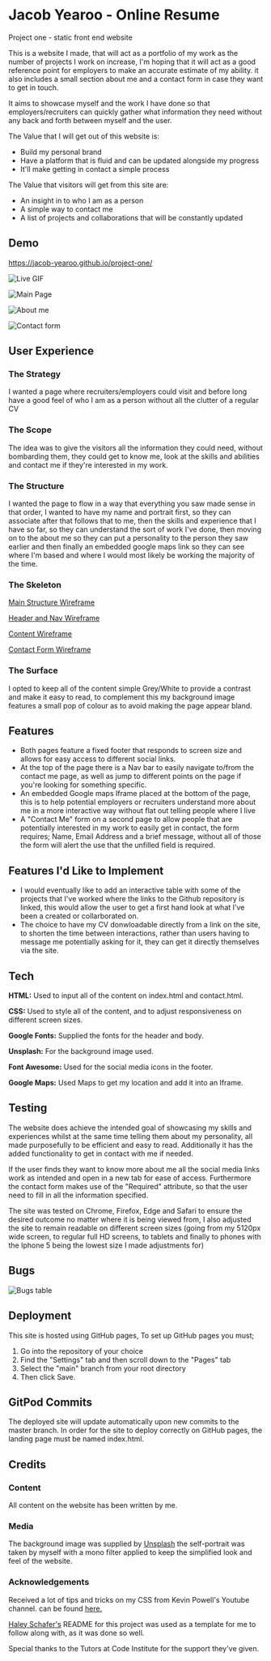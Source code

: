 
# Jacob Yearoo - Online Resume

Project one - static front end website

This is a website I made, that will act as a portfolio of my work as the number of projects I work on increase, I'm hoping that it will act as a good reference point for employers to make an accurate estimate of my ability. it also includes a small section about me and a contact form in case they want to get in touch.

It aims to showcase myself and the work I have done so that employers/recruiters can quickly gather what information they need without any back and forth between myself and the user.

The Value that I will get out of this website is:

- Build my personal brand
- Have a platform that is fluid and can be updated alongside my progress
- It'll make getting in contact a simple process

The Value that visitors will get from this site are:

- An insight in to who I am as a person
- A simple way to contact me
- A list of projects and collaborations that will be constantly updated


## Demo

https://jacob-yearoo.github.io/project-one/




![Live GIF](https://i.imgur.com/mgP6ESe.gif)

![Main Page](https://i.imgur.com/sYycmAL.png?2)

![About me](https://i.imgur.com/NNoYI3D.png?1)

![Contact form](https://i.imgur.com/u2Zma2k.png?1)
## User Experience

### The Strategy
I wanted a page where recruiters/employers could visit and before long have a good feel of who I am as a person without all the clutter of a regular CV

### The Scope
The idea was to give the visitors all the information they could need, without bombarding them, they could get to know me, look at the skills and abilities and contact me if they're interested in my work.

### The Structure

I wanted the page to flow in a way that everything you saw made sense in that order, I wanted to have my name and portrait first, so they can associate after that follows that to me, then the skills and experience that I have so far, so they can understand the sort of work I've done, then moving on to the about me so they can put a personality to the person they saw earlier and then finally an embedded google maps link so they can see where I'm based and where I would most likely be working the majority of the time.

### The Skeleton

[Main Structure Wireframe](https://imgur.com/mTDNT7v/)

[Header and Nav Wireframe](https://imgur.com/Jwhzacq)

[Content Wireframe](https://imgur.com/RcG6rho)

[Contact Form Wireframe](https://imgur.com/2k0t6BM)

### The Surface

I opted to keep all of the content simple Grey/White to provide a contrast and make it easy to read, to complement this my background image features a small pop of colour as to avoid making the page appear bland.
## Features

- Both pages feature a fixed footer that responds to screen size and allows for easy access to different social links. 
- At the top of the page there is a Nav bar to easily navigate to/from the contact me page, as well as jump to different points on the page if you're looking for something specific.
- An embedded Google maps Iframe placed at the bottom of the page, this is to help potential employers or recruiters understand more about me in a more interactive way without flat out telling people where I live 
- A "Contact Me" form on a second page to allow people that are potentially interested in my work to easily get in contact, the form requires; Name, Email Address and a brief message, without all of those the form will alert the use that the unfilled field is required.

## Features I'd Like to Implement

- I would eventually like to add an interactive table with some of the projects that I've worked where the links to the Github repository is linked, this would allow the user to get a first hand look at what I've been a created or collarborated on.
- The choice to have my CV donwloadable directly from a link on the site, to shorten the time between interactions, rather than users having to message me potentially asking for it, they can get it directly themselves via the site.
## Tech

**HTML:** Used to input all of the content on index.html and contact.html.

**CSS:** Used to style all of the content, and to adjust responsiveness on different screen sizes.

**Google Fonts:** Supplied the fonts for the header and body.

**Unsplash:** For the background image used.

**Font Awesome:** Used for the social media icons in the footer.

**Google Maps:** Used Maps to get my location and add it into an Iframe.




## Testing

The website does achieve the intended goal of showcasing my skills and experiences whilst at the same time telling them about my personality, all made purposefully to be efficient and easy to read. Additionally it has the added functionality to get in contact with me if needed.

If the user finds they want to know more about me all the social media links work as intended and open in a new tab for ease of access. Furthermore the contact form makes use of the "Required" attribute, so that the user need to fill in all the information specified.

The site was tested on Chrome, Firefox, Edge and Safari to ensure the desired outcome no matter where it is being viewed from, I also adjusted the site to remain readable on different screen sizes (going from my 5120px wide screen, to regular full HD screens, to tablets and finally to phones with the Iphone 5 being the lowest size I made adjustments for)






## Bugs

![Bugs table](https://i.imgur.com/2otWxYt.png)
## Deployment


This site is hosted using GitHub pages, To set up GitHub pages you must;

1. Go into the repository of your choice
2. Find the "Settings" tab and then scroll down to the "Pages" tab
3. Select the "main" branch from your root directory
4. Then click Save.




## GitPod Commits

The deployed site will update automatically upon new commits to the master branch. In order for the site to deploy correctly on GitHub pages, the landing page must be named index.html.
## Credits

### Content
All content on the website has been written by me.

### Media
The background image was supplied by [Unsplash](https://unsplash.com/) the self-portrait was taken by myself with a mono filter applied to keep the simplified look and feel of the website.

### Acknowledgements
Received a lot of tips and tricks on my CSS from Kevin Powell's Youtube channel. can be found [here.](https://www.youtube.com/kepowob)

[Haley Schafer's](https://github.com/Code-Institute-Solutions/StudentExampleProjectGradeFive#testing) README for this project was used as a template for me to follow along with, as it was done so well.

Special thanks to the Tutors at Code Institute for the support they've given.